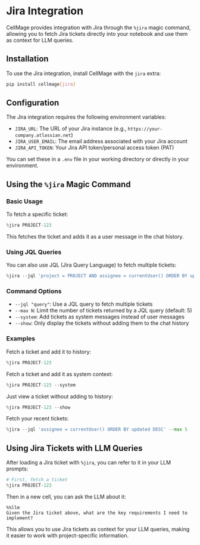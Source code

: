 # Jira Integration

CellMage provides integration with Jira through the `%jira` magic command, allowing you to fetch Jira tickets directly into your notebook and use them as context for LLM queries.

## Installation

To use the Jira integration, install CellMage with the `jira` extra:

```bash
pip install cellmage[jira]
```

## Configuration

The Jira integration requires the following environment variables:

- `JIRA_URL`: The URL of your Jira instance (e.g., `https://your-company.atlassian.net`)
- `JIRA_USER_EMAIL`: The email address associated with your Jira account
- `JIRA_API_TOKEN`: Your Jira API token/personal access token (PAT)

You can set these in a `.env` file in your working directory or directly in your environment.

## Using the `%jira` Magic Command

### Basic Usage

To fetch a specific ticket:

```python
%jira PROJECT-123
```

This fetches the ticket and adds it as a user message in the chat history.

### Using JQL Queries

You can also use JQL (Jira Query Language) to fetch multiple tickets:

```python
%jira --jql 'project = PROJECT AND assignee = currentUser() ORDER BY updated DESC' --max 3
```

### Command Options

- `--jql "query"`: Use a JQL query to fetch multiple tickets
- `--max N`: Limit the number of tickets returned by a JQL query (default: 5)
- `--system`: Add tickets as system messages instead of user messages
- `--show`: Only display the tickets without adding them to the chat history

### Examples

Fetch a ticket and add it to history:
```python
%jira PROJECT-123
```

Fetch a ticket and add it as system context:
```python
%jira PROJECT-123 --system
```

Just view a ticket without adding to history:
```python
%jira PROJECT-123 --show
```

Fetch your recent tickets:
```python
%jira --jql 'assignee = currentUser() ORDER BY updated DESC' --max 5
```

## Using Jira Tickets with LLM Queries

After loading a Jira ticket with `%jira`, you can refer to it in your LLM prompts:

```python
# First, fetch a ticket
%jira PROJECT-123
```

Then in a new cell, you can ask the LLM about it:

```
%%llm
Given the Jira ticket above, what are the key requirements I need to implement?
```

This allows you to use Jira tickets as context for your LLM queries, making it easier to work with project-specific information.